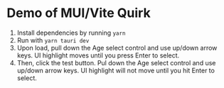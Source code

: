 # Demo of MUI/Vite Quirk

1. Install dependencies by running `yarn`
2. Run with `yarn tauri dev` 
3. Upon load, pull down the Age select control and use up/down arrow keys.  UI highlight moves until you press Enter to select.
4. Then, click the test button.  Pul down the Age select control and use up/down arrow keys.  UI highlight will not move until you hit Enter to select.